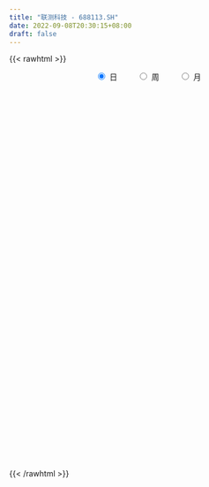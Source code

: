 ```yaml
---
title: "联测科技 - 688113.SH"
date: 2022-09-08T20:30:15+08:00
draft: false
---
```

{{< rawhtml >}}
    <div style="text-align: center">
        <label style="padding: 1rem;"><input style="margin-right: .5rem" type="radio" name="period" value="D" checked onclick="period_change(this)">日</label>
        <label style="padding: 1rem;"><input style="margin-right: .5rem" type="radio" name="period" value="W" onclick="period_change(this)">周</label>
        <label style="padding: 1rem;"><input style="margin-right: .5rem" type="radio" name="period" value="M" onclick="period_change(this)">月</label>
    </div>
    <div id="chart" style="height: 700px;"></div> 
    <script type="text/javascript">
        const D_v = [107373.22,66925.24,53451.15,48051.05,33210.37,30808.33,28669.04,26730.8,15596.76,21153.12,18077.15,17756.6,32291.31,11576.24,13382.49,11779.89,10948.44,12862.65,10626.98,11351.53,9956.49,8653.21,14838.25,6877.68,10098.32,10230.42,7525.46,12649.86,6037.12,12515.62,9945.58,10169.84,16100.22,10394.73,13442.27,7388.39,15218.06,20958.74,11859.92,13256.1,8370.58,9091.06,7823.38,8579.35,7935.0,11533.92,14155.92,10196.35,7633.69,5162.41,7658.6,9334.05,7381.39,8772.48,8989.31,5242.97,13052.52,12046.11,8938.78,7379.38,4685.76,14896.13,15842.76,12707.38,11894.25,6732.37,5996.07,5248.22,9291.31,8212.13,7443.77,5096.27,7181.79,3611.34,4148.29,3491.77,7958.98,4224.48,5273.39,4477.16,6869.67,8348.48,9281.54,10427.99,3592.34,4935.77,3990.99,4356.75,4103.19,2277.0,5901.55,10583.51,7057.25,4773.35,5799.37,8883.86,4264.76,4332.78,3817.63,4440.42,2060.61,4568.26,3643.1,3705.11,4986.35,3147.18,4564.94,3236.32,2944.39,2938.77,2558.08,2427.09,2139.6,1468.01,1274.24,1431.26,3467.38,2263.3,1541.05,2458.06,3151.37,1606.02,1741.91,1544.18,6389.42,4374.83,4569.95,3696.71,4808.41,3471.16,2481.96,1843.77,2849.07,2312.8,2616.45,2613.7,3992.46,2642.61,2762.84,3711.92,2384.76,2620.54,4130.46,2214.71,2136.71,5640.19,3806.15,1409.37,1746.78,1040.95,1341.8,3292.92,2318.07,2431.82,2314.7,1233.8,2515.41,1985.96,1128.63,828.14,632.76,2077.64,1340.25,1135.76,1856.81,1619.8,1444.73,1039.53,2017.61,1046.23,1650.56,1306.11,2329.7,1910.93,1363.23,1465.93,2781.95,1069.51,1622.05,900.15,566.93,887.06,782.89,822.51,429.83,959.01,803.24,815.29,1594.51,479.04,190.83,1058.76,664.12,650.81,2300.9,879.8,922.23,724.53,607.44,577.09,711.82,349.41,1115.23,948.54,1881.9,1740.3,1406.15,1279.44,1000.57,2644.8,2215.79,2973.49,1474.99,1254.14,1141.26,1254.63,909.55,387.14,820.69,488.31,469.76,1279.96,730.57,1602.76,2202.14,855.35,1363.01,377.33,229.53,519.73,294.93,611.43,880.74,595.97,445.64,401.9,2042.91,1108.57,2118.63,944.57,1603.46,2384.55,873.42,1226.18,1634.32,2442.9,1283.08,977.11,1350.48,822.15,1475.22,782.1,1553.99,2450.54,1503.37,702.05,948.54,1016.84,1175.33,2517.32,7601.01,13542.99,14288.94,7602.32,7076.09,3953.34,2868.8,4264.05,3782.45,3156.66,3715.52,3690.96,3479.11,2421.01,2716.09,3666.58,4905.41,4397.77,4812.87,4345.11,2968.84,1446.0,1324.66,1838.98,2217.04,3056.01,2893.69,1762.37,9727.53,8208.5,3155.76,2580.43,2799.76,5521.01,5086.5,3402.79,2789.65,2516.67,1338.71,2350.49,5732.47,4195.95,5475.14,10947.63,10687.21,5854.31,5251.9,6769.35,3453.63,3236.42,6923.83,6781.27,3989.74,4149.51,4752.05,5701.32,4694.68,2341.37,2380.94,4283.46,3483.81,1397.73,2080.68,2851.13,2473.13,1546.43,909.27,669.49,1661.24,1492.05,1562.09]
const D_histogram = [0.0,-0.5603190883,-0.4067010625,0.15281142,0.2803680667,0.0424272188,0.1653260319,0.265065661,0.3463714378,0.4040516563,0.5131786549,0.462590018,-0.0145304733,-0.397629217,-0.7965344998,-0.8667228419,-0.7756389028,-0.3835393838,-0.1823810958,-0.179315339,-0.3122875153,-0.4660455241,-0.4622505397,-0.5528554663,-0.6117412061,-0.7502875963,-0.7191925604,-0.8338402051,-0.955983009,-1.0148913999,-1.0115336985,-0.7749281751,-0.5048727322,-0.2523846387,0.008340805,0.3033004259,0.6565324732,1.0792438314,1.3658075097,1.3204341303,1.293568928,1.2129466418,0.9858586413,0.9408312538,0.7255052161,0.6721731724,0.9979700453,1.2076396338,1.0882720863,0.9298207078,0.7779482636,0.7161597509,0.6805320522,0.7062904023,0.4950628401,0.2269282583,0.2736215666,0.0646569879,-0.2656623271,-0.2335646528,-0.2460481974,0.0753106159,0.4389260334,0.8983100789,0.8810496334,0.9149315368,0.7619414872,0.6346768908,0.2709380117,0.1858649524,0.0925045219,-0.0741191376,-0.5094172692,-0.7247363822,-0.7579670481,-0.7674106023,-0.4750739443,-0.3090486501,-0.1695650269,-0.1315002477,-0.1331714726,-0.3023088889,-0.1660804548,-0.6065621398,-0.7516082505,-0.8049108815,-0.6773808555,-0.575666964,-0.5937096299,-0.5836824663,-0.7805333408,-1.3081041174,-1.6421837055,-1.7539588125,-1.9143754728,-2.0299658503,-1.9057481998,-1.7986793813,-1.7211030581,-1.6519451703,-1.4143400027,-1.2271680588,-0.8673851136,-0.4813904243,-0.0208846417,0.2937517445,0.6574263697,0.8493940386,0.9198253808,1.0844282646,1.1648530957,1.1824549325,1.1296211668,1.0979287453,0.9644126579,0.8867483067,0.6042720107,0.3427857955,0.2643734707,0.3367632651,0.5367629839,0.6257107884,0.6702351475,0.6670996938,0.5701945926,0.7150489665,0.90137834,0.9736078183,1.1718946026,1.2389295771,1.0903634539,0.9210938674,0.7628525526,0.6187182975,0.5061642383,0.3588002258,0.2788500821,0.121541117,0.0028484237,-0.0847865871,-0.1264700206,-0.1087987583,-0.1630935335,-0.1609980795,-0.2164750115,-0.5286356168,-0.6682142977,-0.7373689257,-0.7589918389,-0.7358340331,-0.7122251681,-0.8098396364,-0.8322437211,-0.8427266819,-0.9345266937,-0.9018737416,-0.6887639896,-0.5655166657,-0.4948307995,-0.4232910186,-0.3508106051,-0.2169229322,-0.0944665919,0.0184498151,0.1596305895,0.121861877,0.1759352377,0.1752096185,0.3069780396,0.3093292741,0.405234619,0.4427840047,0.4688591825,0.5101959092,0.4933126594,0.4454425345,0.2283967508,0.0438076055,-0.1121380794,-0.2908396833,-0.3391182701,-0.4861413457,-0.4864910592,-0.3822944273,-0.3173547369,-0.2305618661,-0.223440903,-0.2316592354,-0.3972282809,-0.400395343,-0.3677019305,-0.3414874151,-0.282915391,-0.2045733984,-0.3114862231,-0.2174066684,-0.1651584956,-0.0942668572,-0.07390351,0.0351442051,0.0720892638,0.0942877559,0.0650214984,-0.0340446536,-0.1218114435,-0.3584380118,-0.5570830188,-0.6768429033,-0.8625065394,-1.1218129368,-0.9318564267,-0.6544921529,-0.3270942636,-0.0957962327,0.0818687052,0.2706623888,0.3333876688,0.3628254728,0.4079579757,0.4609082259,0.4543054654,0.4856297251,0.4345923729,0.5703808293,0.4664053701,0.3952275254,0.1508786424,0.0695545117,-0.0343959269,-0.0474448923,-0.0882420601,-0.0445359316,-0.0993877485,-0.1044217999,-0.1530339928,-0.2477609993,-0.5056221176,-0.6774785702,-0.5538559116,-0.4097949844,-0.1842368093,0.0886561623,0.3065106713,0.4675384188,0.5304726369,0.6039967576,0.5959645745,0.5614042821,0.4756491234,0.3644082241,0.4036529174,0.4276662879,0.4807427067,0.5194392689,0.3940243308,0.2773612027,0.1576271653,0.0514583829,-0.0114035763,0.1195728806,0.3176798971,0.8939219852,1.3060607219,1.4324930809,1.5071654599,1.3620802898,1.2120299974,1.0371676665,0.7616588521,0.4817221423,0.2738518735,0.2094925689,0.0758826355,-0.1172755078,-0.287586574,-0.2597718571,-0.1954337814,-0.2036664596,-0.0886488569,-0.2129997528,-0.3335974106,-0.3732845634,-0.4033615102,-0.4230044103,-0.3843358484,-0.2841046404,-0.2660420603,-0.3521521752,-0.1753216777,-0.2063159355,-0.2072079114,-0.2410438169,-0.2025841349,-0.0686730615,0.0856547664,0.1092006288,0.0339754463,-0.0782316931,-0.1443785299,-0.1280812893,-0.0236578583,0.0776125729,0.1918427592,0.3096850153,0.3654720286,0.3607376401,0.3806750871,0.504146479,0.520239743,0.4982717648,0.5928625335,0.6112486415,0.5412235568,0.4609791568,0.4630010367,0.6277436521,0.4855492384,0.3060151991,0.1794381299,-0.1183184235,-0.3849584848,-0.6344709899,-0.6845001068,-0.6512628955,-0.7301053484,-0.7023687151,-0.6683103156,-0.6101300864,-0.5844387735,-0.5140315936,-0.5221394455]
const D_fast = [0.0,-0.7003988604,-0.6484561002,-0.0507407627,0.1469079007,-0.0804261425,0.0838041786,0.2498102229,0.4177088591,0.5764019917,0.813823654,0.8788825216,0.398129412,-0.0843766359,-0.6824155437,-0.9692845963,-1.0721103828,-0.7758957098,-0.6203326958,-0.6620957737,-0.8731398289,-1.1434092187,-1.2551768692,-1.4839956624,-1.6958167037,-2.021934993,-2.1706380972,-2.4937457931,-2.8548843493,-3.1675155901,-3.4170413134,-3.3741678338,-3.2303305739,-3.04093864,-2.7781279951,-2.4073432677,-1.8899781021,-1.1974557861,-0.5694402303,-0.2847050772,0.0118219525,0.2344363267,0.2538129866,0.4439934125,0.4100436789,0.5247549283,1.1000443125,1.6116238094,1.7643242835,1.8383280819,1.8809427037,1.9981941287,2.1326994431,2.3350303937,2.2475685415,2.0361660243,2.1512647242,1.9584643926,1.5617294958,1.5354360069,1.4614404129,1.8016268802,2.274973806,2.9589353713,3.1619373341,3.4245521216,3.4620474439,3.4934520702,3.197447694,3.1588408728,3.0886065727,2.9034531289,2.3408006799,1.9442974714,1.7215750434,1.5202788387,1.6938470106,1.7826101423,1.8797025088,1.8848922261,1.8499281331,1.6052134945,1.6999218149,1.107799595,0.7748514217,0.5203210702,0.4785058824,0.4363030329,0.2698329595,0.1339395065,-0.2580447032,-1.1126415091,-1.8572670236,-2.4075318338,-3.0465423622,-3.6696242022,-4.0218436017,-4.3644446286,-4.7171440699,-5.0609724746,-5.1769523077,-5.2965723785,-5.1536357118,-4.8879886286,-4.4327040064,-4.044629684,-3.5165984664,-3.1122822878,-2.8118946004,-2.3761846504,-2.0045465455,-1.6913309755,-1.4617594495,-1.2189696847,-1.1113826076,-0.9673598821,-1.0987681755,-1.2745579418,-1.286876899,-1.1302962882,-0.7961058235,-0.5507303218,-0.3386471758,-0.1750077062,-0.1293641592,0.1942524563,0.6059264149,0.9215578477,1.4128182826,1.7895856515,1.9136103917,1.9746142721,2.0070860955,2.0176314147,2.031618415,1.973954459,1.9637168358,1.83679315,1.7188125626,1.609980905,1.5366799664,1.5271515391,1.4320833805,1.3939293146,1.2843336298,0.8400141202,0.5333818649,0.2798850055,0.0685141327,-0.0922865698,-0.2467339969,-0.5468083742,-0.7772733893,-0.9984380205,-1.3238697058,-1.516685189,-1.4757664344,-1.493898277,-1.5469201106,-1.5812030844,-1.5964253222,-1.5167683823,-1.41792869,-1.3003998292,-1.1193114074,-1.1266146507,-1.0285574806,-0.9854806951,-0.7769677641,-0.6972842112,-0.5000702114,-0.3518248246,-0.2085348512,-0.0396491472,0.0667957678,0.1302862766,-0.0296603194,-0.2032975634,-0.387277768,-0.6386892929,-0.7717474471,-1.0403058592,-1.1622783375,-1.1536553124,-1.1680543062,-1.1389019019,-1.1876411646,-1.2537743059,-1.5186504216,-1.6219163194,-1.6811483896,-1.7403057279,-1.7524625516,-1.7252639086,-1.910048289,-1.8703204015,-1.8593618525,-1.8120369284,-1.8101494587,-1.6923156924,-1.6373483177,-1.5915778866,-1.6045887695,-1.712166085,-1.8303857357,-2.156621807,-2.4945375687,-2.783508179,-3.1847984499,-3.7245580816,-3.7675656781,-3.6538244426,-3.4082001191,-3.2008511464,-3.0027190322,-2.7462597514,-2.6001875543,-2.4800433821,-2.3329213853,-2.1647440785,-2.0577704726,-1.9050387817,-1.8474280406,-1.5690443769,-1.5564184936,-1.5287894569,-1.7354186794,-1.7993541821,-1.9119036024,-1.9368137909,-1.9996714738,-1.9670993282,-2.0467980821,-2.0779375836,-2.1648082747,-2.3214755309,-2.7057421787,-3.0469682738,-3.0618095931,-3.020197412,-2.8406984393,-2.5456414271,-2.2511592503,-1.9732468981,-1.7776945208,-1.5531712106,-1.4122122502,-1.306421472,-1.2732643499,-1.2934031932,-1.1532452705,-1.022315328,-0.8490532326,-0.6804968531,-0.7074057085,-0.7547285359,-0.835055782,-0.9283599687,-0.994072822,-0.8332031449,-0.5556761541,0.2440464302,0.9827003475,1.4672559767,1.9187197207,2.114154623,2.2671118299,2.3515414157,2.2664473143,2.1069411401,1.9675338396,1.9555476773,1.8409084028,1.6184313825,1.3762236729,1.3390954254,1.3545750558,1.2954257627,1.3882811511,1.210680317,1.0066833066,0.8736750129,0.7427576886,0.617363686,0.5599482858,0.5891533336,0.5407053987,0.36655724,0.499557318,0.4169840764,0.3642901227,0.2701932629,0.2580069112,0.3747497192,0.5504912387,0.6013372583,0.5346059374,0.4028408748,0.3005994054,0.2848763237,0.3833852902,0.5040588646,0.6662497407,0.8615132506,1.0086682711,1.0941182926,1.2092245113,1.458732523,1.6048857227,1.7074856858,1.9502920878,2.1214903562,2.1867711607,2.2217715498,2.3395436889,2.6612222174,2.6404151133,2.5373848737,2.4556673371,2.1283311777,1.7654514953,1.3573212427,1.1361670991,1.0065885865,0.7452197965,0.5973642511,0.4643450716,0.3699927792,0.2495743988,0.1914736802,0.052830967]
const D_slow = [0.0,-0.1400797721,-0.2417550377,-0.2035521827,-0.133460166,-0.1228533613,-0.0815218533,-0.0152554381,0.0713374214,0.1723503354,0.3006449991,0.4162925036,0.4126598853,0.3132525811,0.1141189561,-0.1025617544,-0.2964714801,-0.392356326,-0.4379516,-0.4827804347,-0.5608523135,-0.6773636946,-0.7929263295,-0.9311401961,-1.0840754976,-1.2716473967,-1.4514455368,-1.6599055881,-1.8989013403,-2.1526241903,-2.4055076149,-2.5992396587,-2.7254578417,-2.7885540014,-2.7864688001,-2.7106436936,-2.5465105753,-2.2766996175,-1.93524774,-1.6051392075,-1.2817469755,-0.978510315,-0.7320456547,-0.4968378413,-0.3154615372,-0.1474182441,0.1020742672,0.4039841756,0.6760521972,0.9085073741,1.10299444,1.2820343778,1.4521673908,1.6287399914,1.7525057014,1.809237766,1.8776431576,1.8938074046,1.8273918229,1.7690006597,1.7074886103,1.7263162643,1.8360477726,2.0606252924,2.2808877007,2.5096205849,2.7001059567,2.8587751794,2.9265096823,2.9729759204,2.9961020509,2.9775722665,2.8502179492,2.6690338536,2.4795420916,2.287689441,2.1689209549,2.0916587924,2.0492675357,2.0163924738,1.9830996056,1.9075223834,1.8660022697,1.7143617348,1.5264596721,1.3252319517,1.1558867379,1.0119699969,0.8635425894,0.7176219728,0.5224886376,0.1954626083,-0.2150833181,-0.6535730212,-1.1321668894,-1.639658352,-2.1160954019,-2.5657652473,-2.9960410118,-3.4090273043,-3.762612305,-4.0694043197,-4.2862505981,-4.4065982042,-4.4118193646,-4.3383814285,-4.1740248361,-3.9616763264,-3.7317199812,-3.4606129151,-3.1693996412,-2.873785908,-2.5913806163,-2.31689843,-2.0757952655,-1.8541081888,-1.7030401862,-1.6173437373,-1.5512503696,-1.4670595533,-1.3328688074,-1.1764411103,-1.0088823234,-0.8421073999,-0.6995587518,-0.5207965102,-0.2954519252,-0.0520499706,0.2409236801,0.5506560743,0.8232469378,1.0535204047,1.2442335428,1.3989131172,1.5254541768,1.6151542332,1.6848667537,1.715252033,1.7159641389,1.6947674921,1.663149987,1.6359502974,1.595176914,1.5549273942,1.5008086413,1.3686497371,1.2015961627,1.0172539312,0.8275059715,0.6435474632,0.4654911712,0.2630312621,0.0549703319,-0.1557113386,-0.3893430121,-0.6148114474,-0.7870024448,-0.9283816113,-1.0520893111,-1.1579120658,-1.2456147171,-1.2998454501,-1.3234620981,-1.3188496443,-1.2789419969,-1.2484765277,-1.2044927183,-1.1606903136,-1.0839458037,-1.0066134852,-0.9053048305,-0.7946088293,-0.6773940337,-0.5498450564,-0.4265168915,-0.3151562579,-0.2580570702,-0.2471051689,-0.2751396887,-0.3478496095,-0.432629177,-0.5541645135,-0.6757872783,-0.7713608851,-0.8506995693,-0.9083400358,-0.9642002616,-1.0221150705,-1.1214221407,-1.2215209764,-1.3134464591,-1.3988183128,-1.4695471606,-1.5206905102,-1.5985620659,-1.6529137331,-1.694203357,-1.7177700712,-1.7362459487,-1.7274598975,-1.7094375815,-1.6858656425,-1.6696102679,-1.6781214313,-1.7085742922,-1.7981837952,-1.9374545499,-2.1066652757,-2.3222919105,-2.6027451447,-2.8357092514,-2.9993322897,-3.0811058555,-3.1050549137,-3.0845877374,-3.0169221402,-2.933575223,-2.8428688548,-2.7408793609,-2.6256523044,-2.5120759381,-2.3906685068,-2.2820204136,-2.1394252062,-2.0228238637,-1.9240169824,-1.8862973218,-1.8689086938,-1.8775076756,-1.8893688986,-1.9114294137,-1.9225633966,-1.9474103337,-1.9735157837,-2.0117742819,-2.0737145317,-2.2001200611,-2.3694897036,-2.5079536815,-2.6104024276,-2.65646163,-2.6342975894,-2.5576699216,-2.4407853169,-2.3081671576,-2.1571679682,-2.0081768246,-1.8678257541,-1.7489134733,-1.6578114172,-1.5568981879,-1.4499816159,-1.3297959392,-1.199936122,-1.1014300393,-1.0320897386,-0.9926829473,-0.9798183516,-0.9826692457,-0.9527760255,-0.8733560512,-0.6498755549,-0.3233603745,0.0347628958,0.4115542608,0.7520743332,1.0550818325,1.3143737492,1.5047884622,1.6252189978,1.6936819661,1.7460551084,1.7650257673,1.7357068903,1.6638102468,1.5988672825,1.5500088372,1.4990922223,1.4769300081,1.4236800698,1.3402807172,1.2469595763,1.1461191988,1.0403680962,0.9442841341,0.873257974,0.806747459,0.7187094152,0.6748789957,0.6233000119,0.571498034,0.5112370798,0.4605910461,0.4434227807,0.4648364723,0.4921366295,0.5006304911,0.4810725678,0.4449779353,0.412957613,0.4070431485,0.4264462917,0.4744069815,0.5518282353,0.6431962425,0.7333806525,0.8285494243,0.954586044,1.0846459797,1.209213921,1.3574295543,1.5102417147,1.6455476039,1.7607923931,1.8765426523,2.0334785653,2.1548658749,2.2313696747,2.2762292071,2.2466496013,2.1504099801,1.9917922326,1.8206672059,1.657851482,1.4753251449,1.2997329661,1.1326553872,0.9801228656,0.8340131723,0.7055052738,0.5749704125]
const D_data = [['2021-05-06', 52.0, 67.36, 50.08, 67.68],['2021-05-07', 68.0, 58.58, 55.0, 68.0],['2021-05-10', 58.01, 66.01, 58.0, 71.18],['2021-05-11', 65.0, 72.9, 62.97, 73.5],['2021-05-12', 70.4, 69.5, 68.21, 72.45],['2021-05-13', 68.24, 64.73, 63.11, 69.16],['2021-05-14', 64.4, 69.01, 63.52, 71.47],['2021-05-17', 70.88, 69.49, 68.88, 74.74],['2021-05-18', 68.1, 70.0, 68.06, 73.58],['2021-05-19', 69.99, 70.4, 66.88, 72.39],['2021-05-20', 70.44, 71.9, 68.88, 74.14],['2021-05-21', 72.86, 70.5, 69.21, 75.99],['2021-05-24', 70.0, 63.96, 59.88, 70.87],['2021-05-25', 62.8, 62.69, 60.8, 64.5],['2021-05-26', 63.34, 59.92, 59.6, 63.34],['2021-05-27', 59.92, 62.1, 59.51, 62.38],['2021-05-28', 61.3, 63.49, 60.18, 65.31],['2021-05-31', 63.72, 68.06, 63.54, 68.24],['2021-06-01', 68.4, 66.99, 65.9, 68.41],['2021-06-02', 67.08, 64.85, 64.7, 69.79],['2021-06-03', 64.4, 62.52, 61.3, 64.45],['2021-06-04', 62.34, 61.08, 61.08, 64.3],['2021-06-07', 61.23, 62.17, 58.18, 62.17],['2021-06-08', 61.97, 60.22, 59.75, 62.88],['2021-06-09', 61.0, 59.6, 58.3, 61.0],['2021-06-10', 58.79, 57.35, 57.1, 59.9],['2021-06-11', 57.35, 58.4, 57.35, 60.16],['2021-06-15', 58.4, 55.5, 52.62, 58.4],['2021-06-16', 54.51, 53.79, 53.7, 55.43],['2021-06-17', 53.81, 53.01, 50.51, 54.64],['2021-06-18', 52.86, 52.5, 51.5, 54.03],['2021-06-21', 51.69, 55.0, 51.69, 55.36],['2021-06-22', 57.3, 55.9, 55.3, 58.88],['2021-06-23', 55.78, 56.4, 54.12, 57.6],['2021-06-24', 55.55, 57.4, 55.3, 58.76],['2021-06-25', 57.4, 59.07, 56.29, 59.4],['2021-06-28', 58.53, 61.57, 58.15, 63.99],['2021-06-29', 61.58, 64.9, 61.57, 67.88],['2021-06-30', 65.14, 65.8, 62.82, 67.01],['2021-07-01', 66.11, 63.12, 62.05, 66.5],['2021-07-02', 62.88, 64.0, 61.33, 65.99],['2021-07-05', 64.3, 63.88, 61.53, 64.3],['2021-07-06', 63.0, 61.97, 60.4, 65.48],['2021-07-07', 61.0, 64.2, 60.99, 64.33],['2021-07-08', 63.64, 61.97, 61.01, 64.58],['2021-07-09', 61.53, 63.8, 61.12, 64.48],['2021-07-12', 64.46, 69.96, 63.87, 70.84],['2021-07-13', 69.0, 70.88, 67.68, 71.3],['2021-07-14', 70.82, 68.0, 67.43, 70.82],['2021-07-15', 67.39, 67.68, 66.22, 68.3],['2021-07-16', 67.68, 67.75, 67.0, 70.7],['2021-07-19', 67.03, 69.07, 67.03, 71.29],['2021-07-20', 68.94, 69.89, 67.3, 70.5],['2021-07-21', 70.0, 71.41, 69.09, 73.37],['2021-07-22', 71.0, 68.66, 67.73, 71.45],['2021-07-23', 68.01, 67.19, 66.5, 69.24],['2021-07-26', 69.87, 71.0, 66.2, 71.99],['2021-07-27', 70.17, 67.76, 67.6, 71.47],['2021-07-28', 63.76, 64.96, 63.2, 67.09],['2021-07-29', 65.87, 68.75, 65.51, 69.0],['2021-07-30', 68.12, 68.3, 66.64, 69.55],['2021-08-02', 68.6, 73.5, 66.7, 76.3],['2021-08-03', 74.35, 76.35, 74.35, 80.12],['2021-08-04', 74.37, 80.6, 74.37, 82.27],['2021-08-05', 79.6, 76.85, 76.39, 81.48],['2021-08-06', 78.2, 78.6, 76.18, 80.3],['2021-08-09', 80.87, 76.98, 74.88, 80.88],['2021-08-10', 75.99, 77.5, 75.4, 79.33],['2021-08-11', 77.88, 73.98, 72.22, 77.88],['2021-08-12', 73.03, 76.86, 73.03, 78.42],['2021-08-13', 77.08, 76.81, 74.66, 78.98],['2021-08-16', 76.99, 75.62, 73.1, 77.6],['2021-08-17', 74.18, 70.8, 69.39, 76.7],['2021-08-18', 70.0, 71.69, 70.0, 72.7],['2021-08-19', 71.16, 73.07, 69.73, 73.65],['2021-08-20', 72.89, 72.98, 70.53, 73.74],['2021-08-23', 72.44, 77.35, 72.44, 77.68],['2021-08-24', 76.4, 77.0, 76.0, 77.99],['2021-08-25', 78.0, 77.6, 76.4, 78.36],['2021-08-26', 76.48, 76.98, 76.0, 78.19],['2021-08-27', 76.98, 76.76, 73.16, 77.23],['2021-08-30', 73.7, 74.3, 68.5, 75.37],['2021-08-31', 74.09, 78.12, 73.1, 79.58],['2021-09-01', 78.08, 70.01, 69.54, 78.96],['2021-09-02', 69.39, 71.81, 68.5, 72.6],['2021-09-03', 73.5, 72.0, 71.02, 75.28],['2021-09-06', 72.0, 74.05, 71.1, 74.45],['2021-09-07', 73.21, 74.0, 73.03, 75.8],['2021-09-08', 75.8, 72.39, 71.13, 75.8],['2021-09-09', 71.16, 72.36, 71.16, 72.87],['2021-09-10', 73.43, 68.8, 68.61, 73.45],['2021-09-13', 68.18, 61.9, 61.8, 68.18],['2021-09-14', 63.7, 60.8, 60.11, 63.7],['2021-09-15', 60.8, 60.95, 60.2, 61.88],['2021-09-16', 61.3, 58.0, 57.69, 61.3],['2021-09-17', 58.0, 56.03, 54.63, 58.0],['2021-09-22', 55.61, 57.21, 55.5, 57.6],['2021-09-23', 57.12, 55.8, 55.55, 57.39],['2021-09-24', 55.29, 54.12, 54.1, 55.7],['2021-09-27', 54.12, 52.6, 50.71, 54.42],['2021-09-28', 52.13, 53.8, 51.77, 53.8],['2021-09-29', 53.6, 52.7, 52.65, 54.99],['2021-09-30', 53.06, 54.91, 52.71, 54.94],['2021-10-08', 54.91, 56.1, 54.62, 56.65],['2021-10-11', 56.27, 58.5, 55.52, 59.0],['2021-10-12', 58.41, 58.26, 57.5, 58.95],['2021-10-13', 58.11, 60.49, 58.11, 61.29],['2021-10-14', 61.46, 59.87, 59.2, 61.91],['2021-10-15', 61.38, 59.22, 58.35, 61.4],['2021-10-18', 59.22, 61.33, 58.81, 61.35],['2021-10-19', 60.9, 61.37, 60.07, 62.08],['2021-10-20', 60.9, 61.36, 60.9, 62.56],['2021-10-21', 61.36, 60.92, 59.31, 61.87],['2021-10-22', 60.83, 61.5, 59.97, 61.83],['2021-10-25', 60.5, 60.29, 59.33, 61.0],['2021-10-26', 60.0, 60.88, 59.01, 61.18],['2021-10-27', 60.2, 57.68, 57.58, 60.2],['2021-10-28', 56.31, 56.61, 56.28, 58.28],['2021-10-29', 56.2, 58.0, 55.98, 58.12],['2021-11-01', 55.3, 59.9, 55.3, 59.93],['2021-11-02', 59.9, 62.39, 58.88, 62.72],['2021-11-03', 61.16, 62.07, 61.12, 62.63],['2021-11-04', 62.43, 62.24, 61.66, 62.58],['2021-11-05', 62.68, 62.16, 61.92, 62.68],['2021-11-08', 62.0, 61.1, 57.2, 62.32],['2021-11-09', 61.99, 64.69, 59.66, 65.19],['2021-11-10', 64.5, 66.7, 64.0, 67.0],['2021-11-11', 68.02, 66.7, 65.03, 68.02],['2021-11-12', 65.8, 69.89, 65.5, 70.95],['2021-11-15', 69.01, 69.99, 69.01, 71.89],['2021-11-16', 70.0, 68.1, 67.0, 70.0],['2021-11-17', 67.85, 67.92, 67.69, 68.82],['2021-11-18', 68.23, 68.01, 67.4, 69.5],['2021-11-19', 67.11, 68.11, 67.11, 69.54],['2021-11-22', 68.59, 68.47, 67.81, 68.92],['2021-11-23', 68.5, 67.9, 67.3, 68.74],['2021-11-24', 68.8, 68.62, 67.31, 71.25],['2021-11-25', 69.11, 67.41, 67.08, 69.13],['2021-11-26', 67.14, 67.44, 67.05, 68.31],['2021-11-29', 67.0, 67.48, 66.26, 67.98],['2021-11-30', 67.5, 67.86, 67.17, 68.91],['2021-12-01', 68.49, 68.68, 67.19, 69.5],['2021-12-02', 68.5, 67.8, 67.7, 70.95],['2021-12-03', 68.0, 68.46, 67.38, 68.54],['2021-12-06', 69.24, 67.66, 66.5, 69.41],['2021-12-07', 67.17, 63.35, 61.35, 67.17],['2021-12-08', 63.15, 63.99, 63.15, 65.0],['2021-12-09', 64.82, 63.9, 63.69, 64.82],['2021-12-10', 63.5, 63.78, 63.0, 64.43],['2021-12-13', 63.97, 63.85, 63.68, 65.46],['2021-12-14', 63.03, 63.48, 62.8, 64.19],['2021-12-15', 63.48, 61.2, 59.89, 63.49],['2021-12-16', 60.11, 61.18, 60.0, 61.76],['2021-12-17', 60.98, 60.56, 58.86, 60.98],['2021-12-20', 59.95, 58.51, 58.11, 60.48],['2021-12-21', 58.03, 59.1, 57.54, 59.11],['2021-12-22', 59.3, 61.29, 58.41, 61.49],['2021-12-23', 60.66, 60.45, 60.18, 61.54],['2021-12-24', 60.45, 59.75, 59.2, 61.39],['2021-12-27', 59.34, 59.62, 59.0, 59.98],['2021-12-28', 59.62, 59.54, 59.05, 59.66],['2021-12-29', 59.66, 60.46, 58.45, 61.15],['2021-12-30', 60.5, 60.7, 60.01, 60.97],['2021-12-31', 60.75, 61.0, 60.18, 61.12],['2022-01-04', 61.0, 61.93, 60.4, 62.5],['2022-01-05', 62.48, 59.9, 59.05, 62.55],['2022-01-06', 59.84, 61.04, 59.11, 61.11],['2022-01-07', 60.99, 60.47, 59.66, 61.0],['2022-01-10', 61.49, 62.52, 59.99, 62.88],['2022-01-11', 61.92, 61.36, 60.68, 62.68],['2022-01-12', 61.36, 62.95, 61.36, 62.96],['2022-01-13', 62.9, 62.8, 61.7, 63.2],['2022-01-14', 61.8, 63.09, 61.18, 64.77],['2022-01-17', 63.0, 63.77, 62.8, 64.5],['2022-01-18', 63.6, 63.44, 63.0, 64.0],['2022-01-19', 62.88, 63.2, 62.01, 63.79],['2022-01-20', 62.4, 60.59, 60.02, 62.68],['2022-01-21', 60.56, 59.98, 58.7, 61.04],['2022-01-24', 59.01, 59.35, 57.98, 60.88],['2022-01-25', 58.7, 57.95, 57.39, 59.77],['2022-01-26', 57.18, 58.66, 56.91, 58.99],['2022-01-27', 58.2, 56.49, 56.32, 58.2],['2022-01-28', 56.0, 57.45, 56.0, 57.53],['2022-02-07', 57.98, 58.59, 57.05, 59.01],['2022-02-08', 58.77, 58.16, 57.05, 58.77],['2022-02-09', 58.37, 58.5, 57.3, 59.1],['2022-02-10', 58.12, 57.44, 57.2, 58.18],['2022-02-11', 57.03, 56.92, 55.0, 57.11],['2022-02-14', 55.33, 54.07, 52.4, 56.33],['2022-02-15', 53.27, 55.16, 53.01, 55.17],['2022-02-16', 55.48, 55.2, 55.01, 55.98],['2022-02-17', 54.51, 54.8, 54.12, 55.4],['2022-02-18', 54.3, 54.98, 53.2, 54.98],['2022-02-21', 54.66, 55.19, 53.77, 55.19],['2022-02-22', 55.0, 52.36, 51.3, 55.19],['2022-02-23', 52.5, 54.4, 52.2, 54.8],['2022-02-24', 54.35, 53.88, 52.0, 54.92],['2022-02-25', 54.0, 54.1, 53.05, 54.46],['2022-02-28', 53.3, 53.4, 53.18, 53.91],['2022-03-01', 53.4, 54.6, 53.34, 54.81],['2022-03-02', 55.16, 53.89, 53.29, 55.16],['2022-03-03', 53.77, 53.69, 53.06, 54.48],['2022-03-04', 52.15, 52.85, 52.0, 54.83],['2022-03-07', 52.0, 51.4, 51.15, 53.27],['2022-03-08', 51.08, 50.73, 49.06, 51.08],['2022-03-09', 51.38, 47.54, 44.7, 51.38],['2022-03-10', 48.2, 46.2, 45.42, 48.23],['2022-03-11', 44.44, 45.54, 44.18, 45.71],['2022-03-14', 45.0, 42.95, 42.74, 45.9],['2022-03-15', 42.5, 39.67, 38.99, 43.69],['2022-03-16', 39.98, 43.9, 39.71, 43.9],['2022-03-17', 44.34, 45.21, 43.91, 47.36],['2022-03-18', 46.67, 46.65, 44.25, 46.97],['2022-03-21', 45.65, 46.35, 44.66, 46.56],['2022-03-22', 46.59, 46.34, 44.52, 47.22],['2022-03-23', 46.0, 47.18, 45.05, 47.48],['2022-03-24', 47.96, 46.1, 45.8, 47.96],['2022-03-25', 46.5, 45.8, 45.51, 46.5],['2022-03-28', 46.0, 46.11, 45.25, 47.46],['2022-03-29', 45.71, 46.44, 45.3, 46.8],['2022-03-30', 46.01, 45.82, 45.01, 46.35],['2022-03-31', 46.3, 46.39, 44.8, 46.8],['2022-04-01', 46.43, 45.34, 45.0, 46.43],['2022-04-06', 45.42, 48.0, 44.0, 48.25],['2022-04-07', 47.5, 45.2, 45.0, 47.5],['2022-04-08', 45.5, 45.2, 44.3, 46.12],['2022-04-11', 45.01, 42.12, 42.01, 45.36],['2022-04-12', 42.39, 43.1, 40.51, 43.7],['2022-04-13', 43.08, 42.06, 41.62, 43.28],['2022-04-14', 42.8, 42.58, 40.32, 42.8],['2022-04-15', 40.44, 41.76, 40.44, 42.45],['2022-04-18', 40.63, 42.5, 40.63, 42.78],['2022-04-19', 42.73, 40.9, 40.8, 42.73],['2022-04-20', 40.28, 41.0, 40.13, 41.42],['2022-04-21', 41.0, 39.92, 39.4, 41.02],['2022-04-22', 39.15, 38.5, 38.33, 42.0],['2022-04-25', 36.26, 34.89, 33.18, 39.14],['2022-04-26', 34.7, 34.0, 33.62, 36.87],['2022-04-27', 33.84, 36.73, 32.45, 36.84],['2022-04-28', 38.0, 36.96, 35.31, 38.0],['2022-04-29', 38.05, 38.37, 36.09, 39.17],['2022-05-05', 38.37, 39.9, 36.66, 40.4],['2022-05-06', 39.18, 40.33, 38.54, 40.6],['2022-05-09', 40.99, 40.6, 40.21, 41.75],['2022-05-10', 40.45, 40.04, 39.24, 40.97],['2022-05-11', 39.94, 40.68, 39.94, 41.43],['2022-05-12', 41.49, 40.02, 39.91, 41.49],['2022-05-13', 39.96, 39.76, 39.5, 40.27],['2022-05-16', 41.08, 38.95, 38.51, 41.08],['2022-05-17', 38.8, 38.19, 37.9, 39.32],['2022-05-18', 38.13, 39.96, 38.13, 40.47],['2022-05-19', 39.12, 40.06, 39.12, 40.37],['2022-05-20', 41.55, 40.8, 38.81, 41.59],['2022-05-23', 40.7, 41.09, 39.53, 42.03],['2022-05-24', 41.52, 39.0, 39.0, 42.19],['2022-05-25', 38.39, 38.57, 38.2, 39.4],['2022-05-26', 38.29, 37.92, 37.49, 38.59],['2022-05-27', 37.92, 37.42, 37.2, 38.33],['2022-05-30', 37.94, 37.38, 36.88, 38.3],['2022-05-31', 37.49, 39.9, 37.27, 40.96],['2022-06-01', 39.9, 41.68, 39.7, 42.08],['2022-06-02', 41.66, 48.9, 41.02, 50.02],['2022-06-06', 47.1, 50.34, 46.5, 55.6],['2022-06-07', 50.1, 49.3, 48.3, 50.9],['2022-06-08', 49.48, 50.41, 48.5, 50.77],['2022-06-09', 49.91, 48.7, 48.39, 50.77],['2022-06-10', 49.6, 49.0, 48.05, 49.98],['2022-06-13', 48.5, 48.88, 48.09, 49.67],['2022-06-14', 47.69, 47.32, 44.98, 47.81],['2022-06-15', 46.58, 46.48, 46.29, 48.45],['2022-06-16', 46.47, 46.6, 45.66, 47.98],['2022-06-17', 46.98, 48.1, 45.8, 48.42],['2022-06-20', 48.0, 47.06, 46.52, 48.35],['2022-06-21', 46.83, 45.66, 45.11, 46.89],['2022-06-22', 46.46, 45.04, 44.88, 46.46],['2022-06-23', 44.45, 47.15, 44.45, 47.8],['2022-06-24', 46.98, 47.9, 46.61, 48.93],['2022-06-27', 46.94, 47.2, 46.94, 49.5],['2022-06-28', 46.73, 49.13, 46.31, 49.4],['2022-06-29', 49.62, 46.19, 45.39, 49.66],['2022-06-30', 45.73, 45.55, 45.22, 47.0],['2022-07-01', 45.55, 46.03, 44.24, 46.23],['2022-07-04', 45.02, 45.82, 44.52, 46.19],['2022-07-05', 45.6, 45.64, 44.81, 46.29],['2022-07-06', 45.63, 46.24, 44.73, 46.99],['2022-07-07', 45.36, 47.25, 45.36, 47.35],['2022-07-08', 47.55, 46.44, 45.71, 47.88],['2022-07-11', 46.44, 44.81, 44.2, 46.45],['2022-07-12', 44.36, 48.24, 44.36, 48.88],['2022-07-13', 48.8, 45.97, 45.27, 48.8],['2022-07-14', 45.98, 46.18, 44.51, 47.42],['2022-07-15', 45.5, 45.57, 45.07, 46.88],['2022-07-18', 46.0, 46.38, 45.17, 46.46],['2022-07-19', 46.49, 48.0, 46.49, 49.83],['2022-07-20', 48.3, 49.11, 47.8, 49.7],['2022-07-21', 49.11, 48.1, 47.8, 49.87],['2022-07-22', 47.9, 46.85, 46.36, 48.7],['2022-07-25', 46.85, 45.93, 45.9, 47.11],['2022-07-26', 45.53, 46.0, 45.04, 46.49],['2022-07-27', 46.44, 46.85, 45.72, 46.86],['2022-07-28', 46.89, 48.28, 46.56, 49.2],['2022-07-29', 49.27, 48.88, 47.92, 49.27],['2022-08-01', 48.91, 49.8, 47.26, 50.0],['2022-08-02', 49.05, 50.75, 47.01, 51.9],['2022-08-03', 50.75, 50.8, 50.75, 53.77],['2022-08-04', 51.12, 50.57, 49.8, 52.1],['2022-08-05', 50.3, 51.33, 49.8, 51.6],['2022-08-08', 50.98, 53.5, 49.78, 53.67],['2022-08-09', 53.83, 53.09, 52.01, 54.38],['2022-08-10', 52.8, 53.17, 52.57, 53.8],['2022-08-11', 53.17, 55.45, 52.8, 56.99],['2022-08-12', 56.5, 55.49, 55.4, 58.21],['2022-08-15', 50.52, 54.93, 50.52, 55.53],['2022-08-16', 54.6, 55.04, 54.12, 56.42],['2022-08-17', 55.87, 56.49, 54.52, 58.4],['2022-08-18', 56.6, 59.7, 55.52, 60.4],['2022-08-19', 59.7, 56.66, 56.56, 60.55],['2022-08-22', 55.72, 55.95, 55.13, 56.72],['2022-08-23', 55.39, 56.3, 55.39, 56.89],['2022-08-24', 57.03, 53.35, 52.5, 57.03],['2022-08-25', 53.35, 52.32, 50.65, 53.44],['2022-08-26', 52.32, 51.02, 51.0, 53.62],['2022-08-29', 49.51, 52.45, 49.2, 52.98],['2022-08-30', 55.07, 53.16, 51.77, 55.45],['2022-08-31', 53.0, 51.3, 50.99, 53.36],['2022-09-01', 51.86, 52.12, 50.2, 52.31],['2022-09-02', 51.95, 51.99, 51.01, 53.27],['2022-09-05', 51.1, 52.18, 51.1, 52.6],['2022-09-06', 51.82, 51.65, 51.01, 52.84],['2022-09-07', 51.06, 52.14, 50.22, 52.8],['2022-09-08', 51.1, 51.0, 50.89, 52.14]]
const W_v = [174298.46,194189.94,99314.43,79978.37,53450.86,49570.13,41148.18,57495.45,69663.4,44962.71,44806.97,39720.2,46102.55,62072.89,36191.5,23529.46,28803.68,36586.12,20629.48,37097.34,12415.17,14712.39,3705.11,18879.18,11531.55,9977.23,10501.54,23839.32,12958.76,14628.06,15062.39,14739.2,10425.56,9178.5,6014.55,5960.87,8350.21,8591.55,4759.08,3829.88,3987.26,5478.27,3360.99,7256.33,10309.64,4946.72,3789.29,4660.25,2784.53,2935.68,7818.14,3257.97,7563.59,5983.94,6621.34,24836.65,35789.49,18609.64,17188.2,17970.59,11330.38,25434.59,19599.71,16134.29,38216.19,27164.5,23287.3,13887.31,9860.64,5384.87]
const W_histogram = [0.0,0.6656182336,1.1414932801,0.92844298,0.5862012123,0.1623587742,-0.4962737882,-0.4706042684,-0.1209614658,0.086303741,0.4581108456,0.6246970901,0.7590738366,1.4509722903,1.681181474,1.4759250349,1.4907755516,1.0944057273,0.5581305046,-0.6497294132,-1.5206669004,-1.9589983534,-2.0732106471,-1.8503907761,-1.4773956823,-1.3953255006,-1.0078801384,-0.2192158326,0.1731753023,0.3670632043,0.5333844421,0.3087322197,-0.0567278263,-0.3373556047,-0.4178679004,-0.4813741368,-0.3287694129,-0.4136361993,-0.604939665,-0.7239130279,-0.8796474653,-0.9806075571,-1.0633211882,-1.5145738246,-1.6323674114,-1.6563425172,-1.5915931734,-1.450578116,-1.4764455587,-1.5907034078,-1.5509982434,-1.2799594991,-1.0366750502,-0.7184305981,-0.6503221935,0.2072481275,0.7879652552,1.0991004175,1.2671238998,1.2271761546,1.2016774909,1.1021464377,1.096126862,1.1943989777,1.3769686605,1.7087936358,1.9220646221,1.6108691827,1.4054249887,1.1487474816]
const W_fast = [0.0,0.832022792,1.5932711585,1.6123316034,1.4166401388,1.0333873943,0.2506863849,0.1587048375,0.4781072737,0.7069484158,1.1932832317,1.5160437487,1.8401889544,2.8948304807,3.5453350328,3.7090598525,4.0966042571,3.9738358646,3.5770932681,2.206800997,0.9556967847,0.0276157433,-0.6048992121,-0.8446770351,-0.8410308619,-1.1077920554,-0.9723167277,-0.2384563801,0.1972285803,0.4828822835,0.7825496317,0.6350804643,0.2554384618,-0.1095282179,-0.2945074886,-0.4783572592,-0.4079448886,-0.5962207248,-0.9387591067,-1.2387107266,-1.6143570303,-1.9604690114,-2.3090129396,-3.1389090321,-3.6647944717,-4.1028552068,-4.4360041564,-4.657633628,-5.0526124604,-5.5645461615,-5.9125905579,-5.9615416883,-5.977426002,-5.8387891994,-5.9332613432,-5.0238789904,-4.2461705488,-3.6602602821,-3.1754558249,-2.9086095314,-2.6336888224,-2.4576832661,-2.1896711264,-1.7927992662,-1.2659874183,-0.5069640341,0.1868231077,0.2783449641,0.4242570172,0.4547663805]
const W_slow = [0.0,0.1664045584,0.4517778784,0.6838886234,0.8304389265,0.8710286201,0.746960173,0.6293091059,0.5990687395,0.6206446747,0.7351723861,0.8913466586,1.0811151178,1.4438581904,1.8641535589,2.2331348176,2.6058287055,2.8794301373,3.0189627635,2.8565304102,2.4763636851,1.9866140967,1.468311435,1.005713741,0.6363648204,0.2875334452,0.0355634106,-0.0192405475,0.0240532781,0.1158190791,0.2491651897,0.3263482446,0.312166288,0.2278273868,0.1233604118,0.0030168776,-0.0791754757,-0.1825845255,-0.3338194417,-0.5147976987,-0.734709565,-0.9798614543,-1.2456917514,-1.6243352075,-2.0324270603,-2.4465126896,-2.844410983,-3.207055512,-3.5761669017,-3.9738427536,-4.3615923145,-4.6815821893,-4.9407509518,-5.1203586013,-5.2829391497,-5.2311271178,-5.034135804,-4.7593606996,-4.4425797247,-4.135785686,-3.8353663133,-3.5598297039,-3.2857979884,-2.987198244,-2.6429560788,-2.2157576699,-1.7352415144,-1.3325242187,-0.9811679715,-0.6939811011]
const W_data = [['2021-05-07', 52.0, 58.58, 50.08, 68.0],['2021-05-14', 58.01, 69.01, 58.0, 73.5],['2021-05-21', 70.88, 70.5, 66.88, 75.99],['2021-05-28', 70.0, 63.49, 59.51, 70.87],['2021-06-04', 63.72, 61.08, 61.08, 69.79],['2021-06-11', 61.23, 58.4, 57.1, 62.88],['2021-06-18', 58.4, 52.5, 50.51, 58.4],['2021-06-25', 51.69, 59.07, 51.69, 59.4],['2021-07-02', 58.53, 64.0, 58.15, 67.88],['2021-07-09', 64.3, 63.8, 60.4, 65.48],['2021-07-16', 64.46, 67.75, 63.87, 71.3],['2021-07-23', 67.03, 67.19, 66.5, 73.37],['2021-07-30', 69.87, 68.3, 63.2, 71.99],['2021-08-06', 68.6, 78.6, 66.7, 82.27],['2021-08-13', 80.87, 76.81, 72.22, 80.88],['2021-08-20', 76.99, 72.98, 69.39, 77.6],['2021-08-27', 72.44, 76.76, 72.44, 78.36],['2021-09-03', 73.7, 72.0, 68.5, 79.58],['2021-09-10', 72.0, 68.8, 68.61, 75.8],['2021-09-17', 68.18, 56.03, 54.63, 68.18],['2021-09-24', 55.61, 54.12, 54.1, 57.6],['2021-09-30', 54.12, 54.91, 50.71, 54.99],['2021-10-08', 54.91, 56.1, 54.62, 56.65],['2021-10-15', 56.27, 59.22, 55.52, 61.91],['2021-10-22', 59.22, 61.5, 58.81, 62.56],['2021-10-29', 60.5, 58.0, 55.98, 61.18],['2021-11-05', 55.3, 62.16, 55.3, 62.72],['2021-11-12', 62.0, 69.89, 57.2, 70.95],['2021-11-19', 69.01, 68.11, 67.0, 71.89],['2021-11-26', 68.59, 67.44, 67.05, 71.25],['2021-12-03', 67.0, 68.46, 66.26, 70.95],['2021-12-10', 69.24, 63.78, 61.35, 69.41],['2021-12-17', 63.97, 60.56, 58.86, 65.46],['2021-12-24', 59.95, 59.75, 57.54, 61.54],['2021-12-31', 59.34, 61.0, 58.45, 61.15],['2022-01-07', 61.0, 60.47, 59.05, 62.55],['2022-01-14', 61.49, 63.09, 59.99, 64.77],['2022-01-21', 63.0, 59.98, 58.7, 64.5],['2022-01-28', 59.01, 57.45, 56.0, 60.88],['2022-02-11', 57.98, 56.92, 55.0, 59.1],['2022-02-18', 55.33, 54.98, 52.4, 56.33],['2022-02-25', 54.66, 54.1, 51.3, 55.19],['2022-03-04', 53.3, 52.85, 52.0, 55.16],['2022-03-11', 52.0, 45.54, 44.18, 53.27],['2022-03-18', 45.0, 46.65, 38.99, 47.36],['2022-03-25', 45.65, 45.8, 44.52, 47.96],['2022-04-01', 46.0, 45.34, 44.8, 47.46],['2022-04-08', 45.42, 45.2, 44.0, 48.25],['2022-04-15', 45.01, 41.76, 40.32, 45.36],['2022-04-22', 40.63, 38.5, 38.33, 42.78],['2022-04-29', 36.26, 38.37, 32.45, 39.17],['2022-05-06', 38.37, 40.33, 36.66, 40.6],['2022-05-13', 40.99, 39.76, 39.24, 41.75],['2022-05-20', 41.08, 40.8, 37.9, 41.59],['2022-05-27', 40.7, 37.42, 37.2, 42.19],['2022-06-02', 37.94, 48.9, 36.88, 50.02],['2022-06-10', 47.1, 49.0, 46.5, 55.6],['2022-06-17', 48.5, 48.1, 44.98, 49.67],['2022-06-24', 48.0, 47.9, 44.45, 48.93],['2022-07-01', 46.94, 46.03, 44.24, 49.66],['2022-07-08', 45.02, 46.44, 44.52, 47.88],['2022-07-15', 46.44, 45.57, 44.2, 48.88],['2022-07-22', 46.0, 46.85, 45.17, 49.87],['2022-07-29', 46.85, 48.88, 45.04, 49.27],['2022-08-05', 48.91, 51.33, 47.01, 53.77],['2022-08-12', 50.98, 55.49, 49.78, 58.21],['2022-08-19', 50.52, 56.66, 50.52, 60.55],['2022-08-26', 55.72, 51.02, 50.65, 57.03],['2022-09-02', 49.51, 51.99, 49.2, 55.45],['2022-09-09', 51.1, 51.0, 50.22, 52.84]]
const M_v = [560643.85,236838.69,197219.11,168227.55,103810.48,44093.07,68024.36,49323.52,27661.71,13902.85,28324.96,18929.17,27119.49,109255.92,73944.97,109960.24,7840.57]
const M_histogram = [0.0,-0.1442279202,-0.0671936364,0.6117836929,-0.4768376666,-0.9367969419,-0.5444304429,-0.704201633,-0.988825075,-1.3664381581,-1.9683261408,-2.7392029502,-2.9598861589,-2.5544751452,-1.920127532,-1.2292381586,-0.7099094311]
const M_fast = [0.0,-0.1802849003,-0.1200490256,0.711874227,-0.4959565492,-1.19011506,-0.9338561717,-1.2696777701,-1.8015074808,-2.5207301034,-3.6146996214,-5.0703771683,-6.0310319167,-6.2642396893,-6.1099239591,-5.7263441253,-5.3844927556]
const M_slow = [0.0,-0.0360569801,-0.0528553892,0.1000905341,-0.0191188826,-0.2533181181,-0.3894257288,-0.565476137,-0.8126824058,-1.1542919453,-1.6463734805,-2.3311742181,-3.0711457578,-3.7097645441,-4.1897964271,-4.4971059667,-4.6745833245]
const M_data = [['2021-05-31', 52.0, 68.06, 50.08, 75.99],['2021-06-30', 68.4, 65.8, 50.51, 69.79],['2021-07-30', 66.11, 68.3, 60.4, 73.37],['2021-08-31', 68.6, 78.12, 66.7, 82.27],['2021-09-30', 78.08, 54.91, 50.71, 78.96],['2021-10-29', 54.91, 58.0, 54.62, 62.56],['2021-11-30', 55.3, 67.86, 55.3, 71.89],['2021-12-31', 68.49, 61.0, 57.54, 70.95],['2022-01-28', 61.0, 57.45, 56.0, 64.77],['2022-02-28', 57.98, 53.4, 51.3, 59.1],['2022-03-31', 53.4, 46.39, 38.99, 55.16],['2022-04-29', 46.43, 38.37, 32.45, 48.25],['2022-05-31', 38.37, 39.9, 36.66, 42.19],['2022-06-30', 39.9, 45.55, 39.7, 55.6],['2022-07-29', 45.55, 48.88, 44.2, 49.87],['2022-08-31', 48.91, 51.3, 47.01, 60.55],['2022-09-30', 51.86, 51.0, 50.2, 53.27]]
        const D_a = [null,null,null,null,null,null,null,null,null,null,null,75.99,null,null,null,null,null,null,null,null,null,null,null,null,null,null,null,null,null,50.51,null,null,null,null,null,null,null,null,null,null,null,null,null,null,null,null,null,null,null,null,null,null,null,73.37,null,null,null,null,63.2,null,null,null,null,82.27,null,null,null,null,null,null,null,null,69.39,null,null,null,null,null,null,null,null,null,79.58,null,null,null,null,null,null,null,null,null,null,null,null,null,null,null,null,50.71,null,null,null,null,null,null,null,null,null,null,null,62.56,null,null,null,null,null,null,null,55.3,null,null,null,null,null,null,null,null,null,71.89,null,null,null,null,null,null,null,null,null,null,null,null,null,null,null,null,null,null,null,null,null,null,null,null,null,57.54,null,null,null,null,null,null,null,null,null,null,null,null,null,null,null,null,64.77,null,null,null,null,null,null,null,null,null,null,null,null,null,null,null,52.4,null,null,null,null,55.19,null,null,null,null,null,null,null,null,null,null,null,null,null,null,null,38.99,null,null,null,null,null,null,47.96,null,null,null,null,null,null,null,null,null,null,null,null,null,null,null,null,null,null,null,null,null,32.45,null,null,null,null,41.75,null,null,null,null,null,37.9,null,null,null,null,42.19,null,null,null,36.88,null,null,null,55.6,null,null,null,null,null,null,null,null,null,null,null,null,null,null,null,null,null,null,44.24,null,null,null,null,null,null,null,null,null,null,null,null,null,null,null,null,null,null,null,null,null,null,null,null,null,null,null,null,null,null,null,null,null,null,60.55,null,null,null,null,null,49.2,null,null,null,53.27,null,null,null,null]
const W_a = [null,null,75.99,null,null,null,50.51,null,null,null,null,null,null,82.27,null,null,null,null,null,null,null,50.71,null,null,null,null,null,null,71.89,null,null,null,null,null,null,null,null,null,null,null,null,null,null,null,null,null,null,null,null,null,32.45,null,null,null,null,null,55.6,null,null,null,null,null,null,45.04,null,null,null,null,null,null]
const M_a = [null,null,null,82.27,null,null,null,null,null,null,null,32.45,null,null,null,null,null]
        const D_b = [[{ coord: ['2021-05-21', 73.37] }, { coord: ['2021-08-31', 63.2] }],[{ coord: ['2021-09-27', 62.56] }, { coord: ['2022-01-14', 55.3] }],[{ coord: ['2022-03-15', 41.75] }, { coord: ['2022-05-30', 38.99] }],[{ coord: ['2022-06-06', 55.6] }, { coord: ['2022-08-29', 49.2] }]]
const W_b = [[{ coord: ['2021-05-21', 75.99] }, { coord: ['2022-06-10', 50.71] }]]
const M_b = []
    </script>
{{< /rawhtml >}}